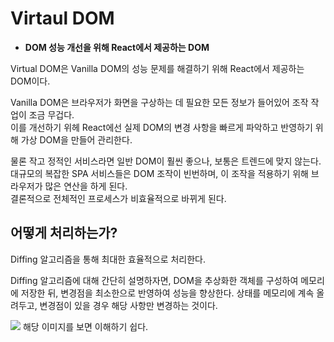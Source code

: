 # Virtaul DOM

- **DOM 성능 개선을 위해 React에서 제공하는 DOM**

Virtual DOM은 Vanilla DOM의 성능 문제를 해결하기 위해 React에서 제공하는 DOM이다.

Vanilla DOM은 브라우저가 화면을 구상하는 데 필요한 모든 정보가 들어있어 조작 작업이 조금 무겁다.  
 이를 개선하기 위헤 React에선 실제 DOM의 변경 사항을 빠르게 파악하고 반영하기 위해 가상 DOM을 만들어 관리한다.

물론 작고 정적인 서비스라면 일반 DOM이 훨씬 좋으나, 보통은 트렌드에 맞지 않는다.  
 대규모의 복잡한 SPA 서비스들은 DOM 조작이 빈번하며, 이 조작을 적용하기 위해 브라우저가 많은 연산을 하게 된다.  
 결론적으로 전체적인 프로세스가 비효율적으로 바뀌게 된다.

## 어떻게 처리하는가?

Diffing 알고리즘을 통해 최대한 효율적으로 처리한다.

Diffing 알고리즘에 대해 간단히 설명하자면, DOM을 추상화한 객체를 구성하여 메모리에 저장한 뒤, 변경점을 최소한으로 반영하여 성능을 향상한다.
상태를 메모리에 계속 올려두고, 변경점이 있을 경우 해당 사항만 변경하는 것이다.

![](https://velog.velcdn.com/images/ctdlog/post/f48bb702-566e-4df8-8f06-db1755a4943b/image.png)
해당 이미지를 보면 이해하기 쉽다.
